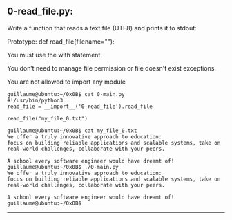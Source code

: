 ## 0-read_file.py:

Write a function that reads a text file (UTF8) and prints it to stdout:

Prototype: def read_file(filename=""):

You must use the with statement

You don’t need to manage file permission or file doesn't exist exceptions.

You are not allowed to import any module


	guillaume@ubuntu:~/0x0B$ cat 0-main.py
	#!/usr/bin/python3
	read_file = __import__('0-read_file').read_file
	
	read_file("my_file_0.txt")
	
	guillaume@ubuntu:~/0x0B$ cat my_file_0.txt
	We offer a truly innovative approach to education:
	focus on building reliable applications and scalable systems, take on real-world challenges, collaborate with your peers. 
	
	A school every software engineer would have dreamt of!
	guillaume@ubuntu:~/0x0B$ ./0-main.py
	We offer a truly innovative approach to education:
	focus on building reliable applications and scalable systems, take on real-world challenges, collaborate with your peers. 
	
	A school every software engineer would have dreamt of!
	guillaume@ubuntu:~/0x0B$ 

-----------------------------------------------------------------------------------------------------------------------------------------------------

